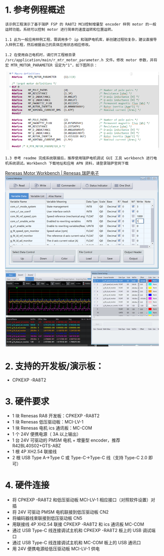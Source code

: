 # 1. 参考例程概述
    该示例工程演示了基于瑞萨 FSP 的 RA8T2 MCU控制增量型 encoder 样例 motor 的一般运转功能。系统可以控制 motor 进行简单的速度运转和位置运转。

    1.1 此为一般应用样例工程，需调用多个 ip 和瑞萨电机库，新创建过程较复杂，建议直接导入样例工程，然后根据自己的具体应用状态相应修改。

    1.2 在使用自己电机时，请打开工程根目录 /src/application/main/r_mtr_motor_parameter.h 文件。修改 motor 参数，并将宏 MTR_MOTOR_PARAMETER 设定为"1"，如下图所示：
![MTR_MOTOR_PARAMETER](images/MTR_MOTOR_PARAMETER.PNG)

    1.3 参考 readme 完成系统联接后，推荐使用瑞萨电机调试 GUI 工具 workbench 进行电机系统调试。Workbench 下载地址和应用 APN 资料，请登录瑞萨官网下载 
   
 [Renesas Motor Workbench | Renesas 瑞萨电子](https://www.renesas.cn/zh/software-tool/renesas-motor-workbench)
![workbench1](images/workbench1.png)
![workbench2](images/workbench2.png)


# 2. 支持的开发板/演示板：

- CPKEXP -RA8T2

# 3. 硬件要求

- 1 块 Renesas RA8 开发板：CPKEXP -RA8T2
- 1 块 Renesas 低压驱动板：MCI-LV-1
- 1 块 Renesas 电机 ics 通讯板：MC-COM
- 1 个 24V 便携电源（ 3A 以上输出）
- 1 台 24V 可驱动的 PMSM 电机 + 增量型 encoder，推荐 R42BL40S02+GTS-ABZ
- 1 根 4P XH2.54 联接线
- 2 根 USB Type A->Type C 或 Type-C->Type-C 线（支持 Type-C 2.0 即可）

# 4. 硬件连接
  
- 将 CPKEXP -RA8T2 和低压驱动板 MCI-LV-1 相应接口（对照软件设置）对插
- 将 24V 可驱动 PMSM 电机联接到低压驱动板 CN2
- 将编码器线束联接到低压驱动板 CN5
- 用联接线 4P XH2.54 联接 CPKEXP -RA8T2 和 ics 通讯板 MC-COM
- 通过 USB Type-C 线连接调试主机和 CPKEXP -RA8T2 板上的 USB 调试端口
- 通过 USB Type-C 线连接调试主机和 MC-COM 板上的 USB 通讯口
- 用 24V 便携电源给低压驱动板 MCI-LV-1 供电

